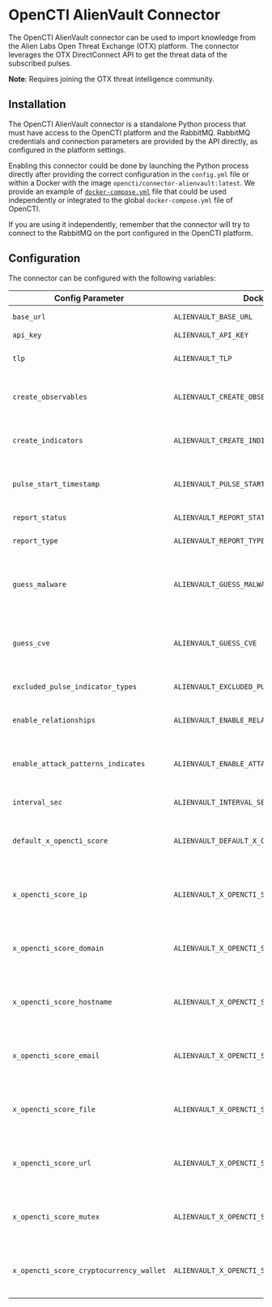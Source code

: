 # OpenCTI AlienVault Connector

The OpenCTI AlienVault connector can be used to import knowledge from the Alien Labs Open Threat Exchange (OTX) platform.
The connector leverages the OTX DirectConnect API to get the threat data of the subscribed pulses.

**Note**: Requires joining the OTX threat intelligence community.

## Installation

The OpenCTI AlienVault connector is a standalone Python process that must have access
to the OpenCTI platform and the RabbitMQ. RabbitMQ credentials and connection parameters
are provided by the API directly, as configured in the platform settings.

Enabling this connector could be done by launching the Python process directly after
providing the correct configuration in the `config.yml` file or within a Docker with
the image `opencti/connector-alienvault:latest`. We provide an example of
[`docker-compose.yml`](docker-compose.yml) file that could be used independently or
integrated to the global `docker-compose.yml` file of OpenCTI.

If you are using it independently, remember that the connector will try to connect to
the RabbitMQ on the port configured in the OpenCTI platform.

## Configuration

The connector can be configured with the following variables:

| Config Parameter                   | Docker env var                                | Default                      | Description                                                                                             |
|------------------------------------|-----------------------------------------------|------------------------------|---------------------------------------------------------------------------------------------------------|
| `base_url`                         | `ALIENVAULT_BASE_URL`                         | `https://otx.alienvault.com` | The base URL for the OTX DirectConnect API.                                                             |
| `api_key`                          | `ALIENVAULT_API_KEY`                          | `ChangeMe`                   | The OTX Key.                                                                                            |
| `tlp`                              | `ALIENVAULT_TLP`                              | `White`                      | The default TLP marking used if the Pulse does not define TLP.                                          |
| `create_observables`               | `ALIENVAULT_CREATE_OBSERVABLES`               | `true`                       | If true then observables will be created from Pulse indicators and added to the report.                 |
| `create_indicators`                | `ALIENVAULT_CREATE_INDICATORS`                | `true`                       | If true then indicators will be created from Pulse indicators and added to the report.                  |
| `pulse_start_timestamp`            | `ALIENVAULT_PULSE_START_TIMESTAMP`            | `2020-05-01T00:00:00`        | The Pulses modified after this timestamp will be imported. Timestamp in ISO 8601 format, UTC.           |
| `report_status`                    | `ALIENVAULT_REPORT_STATUS`                    | `New`                        | The status of imported reports in the OpenCTI.                                                          |
| `report_type`                      | `ALIENVAULT_REPORT_TYPE`                      | `threat-report`              | The type of imported reports in the OpenCTI.                                                            |
| `guess_malware`                    | `ALIENVAULT_GUESS_MALWARE`                    | `false`                      | The Pulse tags are used to guess (queries malwares in the OpenCTI) malwares related to the given Pulse. |
| `guess_cve`                        | `ALIENVAULT_GUESS_CVE`                        | `false`                      | The Pulse tags are used to guess (checks whether tag matches (CVE-\d{4}-\d{4,7})) vulnerabilities.      |
| `excluded_pulse_indicator_types`   | `ALIENVAULT_EXCLUDED_PULSE_INDICATOR_TYPES`   | `FileHash-MD5,FileHash-SHA1` | The Pulse indicator types that will be excluded from the import.                                        |
| `enable_relationships`             | `ALIENVAULT_ENABLE_RELATIONSHIPS`             | `true`                       | If true then the relationships will be created between SDOs.                                            |
| `enable_attack_patterns_indicates` | `ALIENVAULT_ENABLE_ATTACK_PATTERNS_INDICATES` | `true`                       | If true then the relationships `indicates` will be created between indicators and attack patterns.      |
| `interval_sec`                     | `ALIENVAULT_INTERVAL_SEC`                     | `1800`                       | The import interval in seconds.                                                                         |
| `default_x_opencti_score` | `ALIENVAULT_DEFAULT_X_OPENCTI_SCORE` | `50` | The default x_opencti_score to use for indicators. If a per indicator type score is not set, this is used.
| `x_opencti_score_ip`               | `ALIENVAULT_X_OPENCTI_SCORE_IP`               | `50`                         | The x_opencti_score to use for IP indicators. If not set, the default value is `default_x_opencti_score`. |
| `x_opencti_score_domain`           | `ALIENVAULT_X_OPENCTI_SCORE_DOMAIN`           | `50`                         | The x_opencti_score to use for Domain indicators. If not set, the default value is `default_x_opencti_score`. |
| `x_opencti_score_hostname`         | `ALIENVAULT_X_OPENCTI_SCORE_HOSTNAME`         | `50`                         | The x_opencti_score to use for Hostname indicators. If not set, the default value is `default_x_opencti_score`. |
| `x_opencti_score_email`            | `ALIENVAULT_X_OPENCTI_SCORE_EMAIL`            | `50`                         | The x_opencti_score to use for Email indicators. If not set, the default value is `default_x_opencti_score`. |
| `x_opencti_score_file`             | `ALIENVAULT_X_OPENCTI_SCORE_FILE`             | `50`                         | The x_opencti_score to use for StixFile indicators. If not set, the default value is `default_x_opencti_score`. |
| `x_opencti_score_url`              | `ALIENVAULT_X_OPENCTI_SCORE_URL`              | `50`                         | The x_opencti_score to use for URL indicators. If not set, the default value is `default_x_opencti_score`. |
| `x_opencti_score_mutex`            | `ALIENVAULT_X_OPENCTI_SCORE_MUTEX`            | `50`                         | The x_opencti_score to use for Mutex indicators. If not set, the default value is `default_x_opencti_score`. |
| `x_opencti_score_cryptocurrency_wallet` | `ALIENVAULT_X_OPENCTI_SCORE_CRYPTOCURRENCY_WALLET` | `50` | The x_opencti_score to use for Cryptocurrency Wallet indicators. If not set, the default value is `default_x_opencti_score`. |